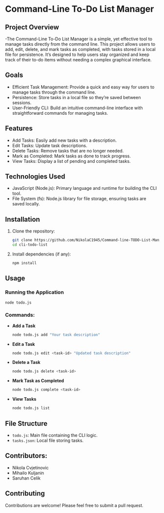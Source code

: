 # Command-Line To-Do List Manager

## Project Overview

-The Command-Line To-Do List Manager is a simple, yet effective tool to manage tasks directly from the command line. This project allows users to add, edit, delete, and mark tasks as completed, with tasks stored in a local file for persistence. It’s designed to help users stay organized and keep track of their to-do items without needing a complex graphical interface.

## Goals

- Efficient Task Management: Provide a quick and easy way for users to manage tasks through the command line.
- Persistence: Store tasks in a local file so they’re saved between sessions.
- User-Friendly CLI: Build an intuitive command-line interface with straightforward commands for managing tasks.

## Features

- Add Tasks: Easily add new tasks with a description.
- Edit Tasks: Update task descriptions.
- Delete Tasks: Remove tasks that are no longer needed.
- Mark as Completed: Mark tasks as done to track progress.
- View Tasks: Display a list of pending and completed tasks.

## Technologies Used

- JavaScript (Node.js): Primary language and runtime for building the CLI tool.
- File System (fs): Node.js library for file storage, ensuring tasks are saved locally.

## Installation

1. Clone the repository:
   ```bash
   git clone https://github.com/NikolaC1945/Command-line-TODO-List-Manager.git
   cd cli-todo-list
   ```
2. Install dependencies (if any):
   ```bash
   npm install
   ```

## Usage

### Running the Application
```bash
node todo.js
```

### Commands:

- **Add a Task**
  ```bash
  node todo.js add "Your task description"
  ```

- **Edit a Task**
  ```bash
  node todo.js edit <task-id> "Updated task description"
  ```

- **Delete a Task**
  ```bash
  node todo.js delete <task-id>
  ```

- **Mark Task as Completed**
  ```bash
  node todo.js complete <task-id>
  ```

- **View Tasks**
  ```bash
  node todo.js list
  ```

## File Structure

- `todo.js`: Main file containing the CLI logic.
- `tasks.json`: Local file storing tasks.

## Contributors:

- Nikola Cvjetinovic
- Mihailo Kuljanin
- Saruhan Celik

## Contributing

Contributions are welcome! Please feel free to submit a pull request.
